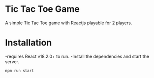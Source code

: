 # Tic Tac Toe Game
A  simple Tic Tac Toe game with Reactjs playable for 2 players.
# Installation
-requires React v18.2.0+ to run.
-Install the dependencies and start the server.
 ``` 
 npm run start
 ```